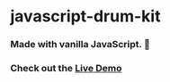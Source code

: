 # javascript-drum-kit
### Made with vanilla JavaScript. 🍦
### Check out the [Live Demo](https://ryellingson.github.io/javascript-drum-kit/)
